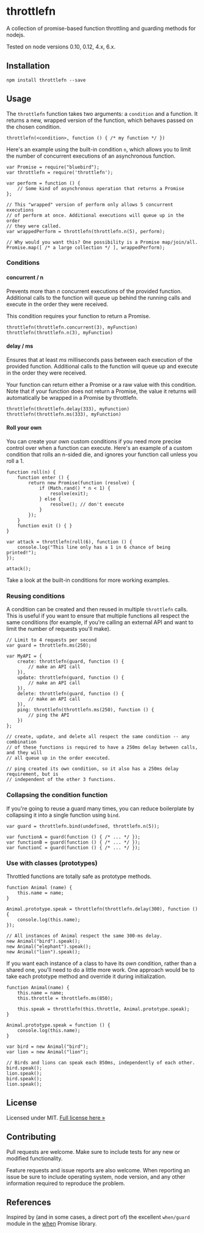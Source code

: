 # throttlefn

A collection of promise-based function throttling and guarding methods for nodejs.

Tested on node versions 0.10, 0.12, 4.x, 6.x.

## Installation

    npm install throttlefn --save

## Usage

The `throttlefn` function takes two arguments: a `condition` and a function. It
returns a new, wrapped version of the function, which behaves passed on the
chosen condition.

    throttlefn(<condition>, function () { /* my function */ })

Here's an example using the built-in condition `n`, which allows you to limit
the number of concurrent executions of an asynchronous function.

    var Promise = require("bluebird");
    var throttlefn = require('throttlefn');

    var perform = function () {
        // Some kind of asynchronous operation that returns a Promise
    };

    // This "wrapped" version of perform only allows 5 concurrent executions
    // of perform at once. Additional executions will queue up in the order
    // they were called.
    var wrappedPerform = throttlefn(throttlefn.n(5), perform);

    // Why would you want this? One possibility is a Promise map/join/all.
    Promise.map([ /* a large collection */ ], wrappedPerform);

### Conditions

#### concurrent / n

Prevents more than _n_ concurrent executions of the provided function.
Additional calls to the function will queue up behind the running calls and
execute in the order they were received.

This condition requires your function to return a Promise.

    throttlefn(throttlefn.concurrent(3), myFunction)
    throttlefn(throttlefn.n(3), myFunction)

#### delay / ms

Ensures that at least _ms_ milliseconds pass between each execution of the
provided function. Additional calls to the function will queue up and
execute in the order they were received.

Your function can return either a Promise or a raw value with this condition.
Note that if your function does not return a Promise, the value it returns
will automatically be wrapped in a Promise by throttlefn.

    throttlefn(throttlefn.delay(333), myFunction)
    throttlefn(throttlefn.ms(333), myFunction)

#### Roll your own

You can create your own custom conditions if you need more precise control
over when a function can execute. Here's an example of a custom condition
that rolls an n-sided die, and ignores your function call unless you roll a 1.

    function roll(n) {
        function enter () {
            return new Promise(function (resolve) {
                if (Math.rand() * n < 1) {
                    resolve(exit);
                } else {
                    resolve(); // don't execute
                }
            });
        }
        function exit () { }
    }

    var attack = throttlefn(roll(6), function () {
        console.log("This line only has a 1 in 6 chance of being printed!");
    });

    attack();

Take a look at the built-in conditions for more working examples.

### Reusing conditions

A condition can be created and then reused in multiple `throttlefn` calls. This
is useful if you want to ensure that multiple functions all respect the same
conditions (for example, if you're calling an external API and want to limit the
number of requests you'll make).

    // Limit to 4 requests per second
    var guard = throttlefn.ms(250);

    var MyAPI = {
        create: throttlefn(guard, function () {
            // make an API call
        }),
        update: throttlefn(guard, function () {
            // make an API call
        }),
        delete: throttlefn(guard, function () {
            // make an API call
        }),
        ping: throttlefn(throttlefn.ms(250), function () {
            // ping the API
        })
    };

    // create, update, and delete all respect the same condition -- any combination
    // of these functions is required to have a 250ms delay between calls, and they will
    // all queue up in the order executed.

    // ping created its own condition, so it also has a 250ms delay requirement, but is
    // independent of the other 3 functions.

### Collapsing the condition function

If you're going to reuse a guard many times, you can reduce boilerplate by collapsing it
into a single function using `bind`.

    var guard = throttlefn.bind(undefined, throttlefn.n(5));

    var functionA = guard(function () { /* ... */ }); 
    var functionB = guard(function () { /* ... */ }); 
    var functionC = guard(function () { /* ... */ }); 

### Use with classes (prototypes)

Throttled functions are totally safe as prototype methods.

    function Animal (name) {
        this.name = name; 
    }

    Animal.prototype.speak = throttlefn(throttlefn.delay(300), function () {
        console.log(this.name);
    });

    // All instances of Animal respect the same 300-ms delay.
    new Animal("bird").speak();
    new Animal("elephant").speak();
    new Animal("lion").speak();

If you want each instance of a class to have its _own_ condition, rather than a shared one,
you'll need to do a little more work. One approach would be to take each prototype method
and override it during initialization.

    function Animal(name) {
        this.name = name;
        this.throttle = throttlefn.ms(850);

        this.speak = throttlefn(this.throttle, Animal.prototype.speak);
    }

    Animal.prototype.speak = function () {
        console.log(this.name);
    }

    var bird = new Animal("bird");
    var lion = new Animal("lion");

    // Birds and lions can speak each 850ms, independently of each other.
    bird.speak();
    lion.speak();
    bird.speak();
    lion.speak();

## License

Licensed under MIT. [Full license here &raquo;](LICENSE.txt)

## Contributing

Pull requests are welcome. Make sure to include tests for any new or modified
functionality.

Feature requests and issue reports are also welcome. When reporting an issue be
sure to include operating system, node version, and any other information
required to reproduce the problem.

## References

Inspired by (and in some cases, a direct port of) the excellent `when/guard`
module in the [when](https://github.com/cujojs/when) Promise library.
